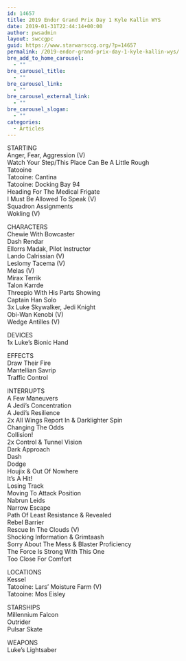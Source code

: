 ```yaml
---
id: 14657
title: 2019 Endor Grand Prix Day 1 Kyle Kallin WYS
date: 2019-01-31T22:44:14+00:00
author: pwsadmin
layout: swccgpc
guid: https://www.starwarsccg.org/?p=14657
permalink: /2019-endor-grand-prix-day-1-kyle-kallin-wys/
bre_add_to_home_carousel:
  - ""
bre_carousel_title:
  - ""
bre_carousel_link:
  - ""
bre_carousel_external_link:
  - ""
bre_carousel_slogan:
  - ""
categories:
  - Articles
---
```

STARTING  
Anger, Fear, Aggression (V)  
Watch Your Step/This Place Can Be A Little Rough  
Tatooine  
Tatooine: Cantina  
Tatooine: Docking Bay 94  
Heading For The Medical Frigate  
I Must Be Allowed To Speak (V)  
Squadron Assignments  
Wokling (V)

CHARACTERS  
Chewie With Bowcaster  
Dash Rendar  
Ellorrs Madak, Pilot Instructor  
Lando Calrissian (V)  
Leslomy Tacema (V)  
Melas (V)  
Mirax Terrik  
Talon Karrde  
Threepio With His Parts Showing  
Captain Han Solo  
3x Luke Skywalker, Jedi Knight  
Obi-Wan Kenobi (V)  
Wedge Antilles (V)

DEVICES  
1x Luke&#8217;s Bionic Hand

EFFECTS  
Draw Their Fire  
Mantellian Savrip  
Traffic Control

INTERRUPTS  
A Few Maneuvers  
A Jedi&#8217;s Concentration  
A Jedi&#8217;s Resilience  
2x All Wings Report In & Darklighter Spin  
Changing The Odds  
Collision!  
2x Control & Tunnel Vision  
Dark Approach  
Dash  
Dodge  
Houjix & Out Of Nowhere  
It&#8217;s A Hit!  
Losing Track  
Moving To Attack Position  
Nabrun Leids  
Narrow Escape  
Path Of Least Resistance & Revealed  
Rebel Barrier  
Rescue In The Clouds (V)  
Shocking Information & Grimtaash  
Sorry About The Mess & Blaster Proficiency  
The Force Is Strong With This One  
Too Close For Comfort

LOCATIONS  
Kessel  
Tatooine: Lars&#8217; Moisture Farm (V)  
Tatooine: Mos Eisley

STARSHIPS  
Millennium Falcon  
Outrider  
Pulsar Skate

WEAPONS  
Luke&#8217;s Lightsaber